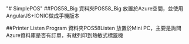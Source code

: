 "# SimplePOS"
##POS58_Big
資料夾POS58_Big
放置於Azure空間，並使用AngularJS+IONIC做成手機版本

##Printer Listen Program
資料夾POS58Listen
放置於Mini PC，主要是詢問Azure資料庫是否有訂單，有就列印到熱敏式標籤機
##
